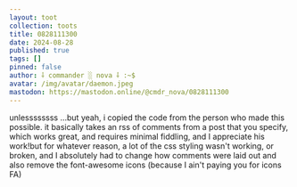 ```yaml
---
layout: toot
collection: toots
title: 0828111300
date: 2024-08-28
published: true
tags: []
pinned: false
author: ⸸ commander ░ nova ⸸ :~$
avatar: /img/avatar/daemon.jpeg
mastodon: https://mastodon.online/@cmdr_nova/0828111300
---
```


unlessssssss ...but yeah, i copied the code from the person who made this possible. it basically takes an rss of comments from a post that you specify, which works great, and requires minimal fiddling, and I appreciate his work!but for whatever reason, a lot of the css styling wasn't working, or broken, and I absolutely had to change how comments were laid out and also remove the font-awesome icons (because I ain't paying you for icons FA)
